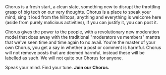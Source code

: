 <!--

**Here are some ideas to get you started:**

🙋‍♀️ A short introduction - what is your organization all about?
🌈 Contribution guidelines - how can the community get involved?
👩‍💻 Useful resources - where can the community find your docs? Is there anything else the community should know?
🍿 Fun facts - what does your team eat for breakfast?
🧙 Remember, you can do mighty things with the power of [Markdown](https://docs.github.com/github/writing-on-github/getting-started-with-writing-and-formatting-on-github/basic-writing-and-formatting-syntax)
-->

## <Logo>
### <Subtitle>
Chorus is a fresh start, a clean slate, something new to disrupt the throttling grasp of big tech on our very thoughts. Chorus is a place to speak your mind, sing it loud from the hilltops, anything and everything is welcome here (aside from purely malicious activities), if you can justify it, you can post it.

Chorus gives the power to the people, with a revolutionary new moderation model that does away with the traditional "moderators vs members" mantra that we've seen time and time again to no avail. You're the master of your own Chorus, you get a say in whether a post or comment is harmful. Chorus will not remove posts that are deemed harmful, instead these will be labelled as such. We will not quite our Chorus for anyone.

Speak your mind. Find your tune. **Join our Chorus.**
